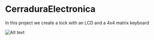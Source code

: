 # CerraduraElectronica
In this project we create a lock with an LCD and a 4x4 matrix keyboard

![Alt text](/CerraduraElectronica/img/sche01.png?raw=true "First Schematic")
